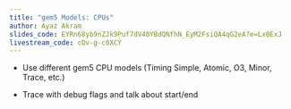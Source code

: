 ```yaml
---
title: "gem5 Models: CPUs"
author: Ayaz Akram
slides_code: EYRn68yb9nZJk9Puf7dV40YBdQNfhN_EyM2FsiQA4qG2eA?e=Lx0ExJ
livestream_code: cDv-g-c0XCY
---
```


- Use different gem5 CPU models (Timing Simple, Atomic, O3, Minor, Trace, etc.)

- Trace with debug flags and talk about start/end
